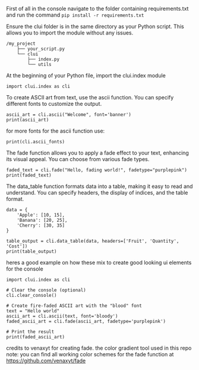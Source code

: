 First of all in the console navigate to the folder containing requirements.txt and run the command  ```pip install -r requirements.txt```

Ensure the clui folder is in the same directory as your Python script. This allows you to import the module without any issues.
```
/my_project
    ├── your_script.py
    └── clui
        ├── index.py
        └── utils
```

At the beginning of your Python file, import the clui.index module
```
import clui.index as cli
```

To create ASCII art from text, use the ascii function. You can specify different fonts to customize the output.
```
ascii_art = cli.ascii("Welcome", font='banner')
print(ascii_art)
```

for more fonts for the ascii function use:
```
print(cli.ascii_fonts)
```

The fade function allows you to apply a fade effect to your text, enhancing its visual appeal. You can choose from various fade types.
```
faded_text = cli.fade("Hello, fading world!", fadetype="purplepink")
print(faded_text)
```

The data_table function formats data into a table, making it easy to read and understand. You can specify headers, the display of indices, and the table format.
```
data = {
    'Apple': [10, 15],
    'Banana': [20, 25],
    'Cherry': [30, 35]
}

table_output = cli.data_table(data, headers=['Fruit', 'Quantity', 'Cost'])
print(table_output)
```

heres a good example on how these mix to create good looking ui elements for the console
```
import clui.index as cli

# Clear the console (optional)
cli.clear_console()

# Create fire-faded ASCII art with the "blood" font
text = "Hello world"
ascii_art = cli.ascii(text, font='bloody')
faded_ascii_art = cli.fade(ascii_art, fadetype='purplepink')

# Print the result
print(faded_ascii_art)
```

credits to venaxyt for creating fade. the color gradient tool used in this repo
note: you can find all working color schemes for the fade function at https://github.com/venaxyt/fade
